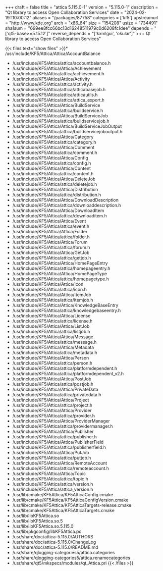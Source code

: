 +++
draft = false
title = "attica 5.115.0-1"
version = "5.115.0-1"
description = "Qt library to access Open Collaboration Services"
date = "2024-02-19T10:00:12"
aliases = "/packages/87758"
categories = ['kf5']
upstreamurl = "http://www.kde.org"
arch = "x86_64"
size = "154208"
usize = "734491"
sha1sum = "699ee8fcc66bc13d16248511979c0d6208fc1dee"
depends = "['qt5-base>=5.15.12']"
reverse_depends = "['kxmlgui', 'okular']"
+++
Qt library to access Open Collaboration Services"

{{< files text="show files" >}}* /usr/include/KF5/Attica/Attica/AccountBalance
* /usr/include/KF5/Attica/attica/accountbalance.h
* /usr/include/KF5/Attica/Attica/Achievement
* /usr/include/KF5/Attica/attica/achievement.h
* /usr/include/KF5/Attica/Attica/Activity
* /usr/include/KF5/Attica/attica/activity.h
* /usr/include/KF5/Attica/attica/atticabasejob.h
* /usr/include/KF5/Attica/attica/atticautils.h
* /usr/include/KF5/Attica/attica/attica_export.h
* /usr/include/KF5/Attica/Attica/BuildService
* /usr/include/KF5/Attica/attica/buildservice.h
* /usr/include/KF5/Attica/Attica/BuildServiceJob
* /usr/include/KF5/Attica/attica/buildservicejob.h
* /usr/include/KF5/Attica/Attica/BuildServiceJobOutput
* /usr/include/KF5/Attica/attica/buildservicejoboutput.h
* /usr/include/KF5/Attica/Attica/Category
* /usr/include/KF5/Attica/attica/category.h
* /usr/include/KF5/Attica/Attica/Comment
* /usr/include/KF5/Attica/attica/comment.h
* /usr/include/KF5/Attica/Attica/Config
* /usr/include/KF5/Attica/attica/config.h
* /usr/include/KF5/Attica/Attica/Content
* /usr/include/KF5/Attica/attica/content.h
* /usr/include/KF5/Attica/Attica/DeleteJob
* /usr/include/KF5/Attica/attica/deletejob.h
* /usr/include/KF5/Attica/Attica/Distribution
* /usr/include/KF5/Attica/attica/distribution.h
* /usr/include/KF5/Attica/Attica/DownloadDescription
* /usr/include/KF5/Attica/attica/downloaddescription.h
* /usr/include/KF5/Attica/Attica/DownloadItem
* /usr/include/KF5/Attica/attica/downloaditem.h
* /usr/include/KF5/Attica/Attica/Event
* /usr/include/KF5/Attica/attica/event.h
* /usr/include/KF5/Attica/Attica/Folder
* /usr/include/KF5/Attica/attica/folder.h
* /usr/include/KF5/Attica/Attica/Forum
* /usr/include/KF5/Attica/attica/forum.h
* /usr/include/KF5/Attica/Attica/GetJob
* /usr/include/KF5/Attica/attica/getjob.h
* /usr/include/KF5/Attica/Attica/HomePageEntry
* /usr/include/KF5/Attica/attica/homepageentry.h
* /usr/include/KF5/Attica/Attica/HomePageType
* /usr/include/KF5/Attica/attica/homepagetype.h
* /usr/include/KF5/Attica/Attica/Icon
* /usr/include/KF5/Attica/attica/icon.h
* /usr/include/KF5/Attica/Attica/ItemJob
* /usr/include/KF5/Attica/attica/itemjob.h
* /usr/include/KF5/Attica/Attica/KnowledgeBaseEntry
* /usr/include/KF5/Attica/attica/knowledgebaseentry.h
* /usr/include/KF5/Attica/Attica/License
* /usr/include/KF5/Attica/attica/license.h
* /usr/include/KF5/Attica/Attica/ListJob
* /usr/include/KF5/Attica/attica/listjob.h
* /usr/include/KF5/Attica/Attica/Message
* /usr/include/KF5/Attica/attica/message.h
* /usr/include/KF5/Attica/Attica/Metadata
* /usr/include/KF5/Attica/attica/metadata.h
* /usr/include/KF5/Attica/Attica/Person
* /usr/include/KF5/Attica/attica/person.h
* /usr/include/KF5/Attica/attica/platformdependent.h
* /usr/include/KF5/Attica/attica/platformdependent_v2.h
* /usr/include/KF5/Attica/Attica/PostJob
* /usr/include/KF5/Attica/attica/postjob.h
* /usr/include/KF5/Attica/Attica/PrivateData
* /usr/include/KF5/Attica/attica/privatedata.h
* /usr/include/KF5/Attica/Attica/Project
* /usr/include/KF5/Attica/attica/project.h
* /usr/include/KF5/Attica/Attica/Provider
* /usr/include/KF5/Attica/attica/provider.h
* /usr/include/KF5/Attica/Attica/ProviderManager
* /usr/include/KF5/Attica/attica/providermanager.h
* /usr/include/KF5/Attica/Attica/Publisher
* /usr/include/KF5/Attica/attica/publisher.h
* /usr/include/KF5/Attica/Attica/PublisherField
* /usr/include/KF5/Attica/attica/publisherfield.h
* /usr/include/KF5/Attica/Attica/PutJob
* /usr/include/KF5/Attica/attica/putjob.h
* /usr/include/KF5/Attica/Attica/RemoteAccount
* /usr/include/KF5/Attica/attica/remoteaccount.h
* /usr/include/KF5/Attica/Attica/Topic
* /usr/include/KF5/Attica/attica/topic.h
* /usr/include/KF5/Attica/attica/version.h
* /usr/include/KF5/Attica/attica_version.h
* /usr/lib/cmake/KF5Attica/KF5AtticaConfig.cmake
* /usr/lib/cmake/KF5Attica/KF5AtticaConfigVersion.cmake
* /usr/lib/cmake/KF5Attica/KF5AtticaTargets-release.cmake
* /usr/lib/cmake/KF5Attica/KF5AtticaTargets.cmake
* /usr/lib/libKF5Attica.so
* /usr/lib/libKF5Attica.so.5
* /usr/lib/libKF5Attica.so.5.115.0
* /usr/lib/pkgconfig/libKF5Attica.pc
* /usr/share/doc/attica-5.115.0/AUTHORS
* /usr/share/doc/attica-5.115.0/ChangeLog
* /usr/share/doc/attica-5.115.0/README.md
* /usr/share/qlogging-categories5/attica.categories
* /usr/share/qlogging-categories5/attica.renamecategories
* /usr/share/qt5/mkspecs/modules/qt_Attica.pri
{{< /files >}}
